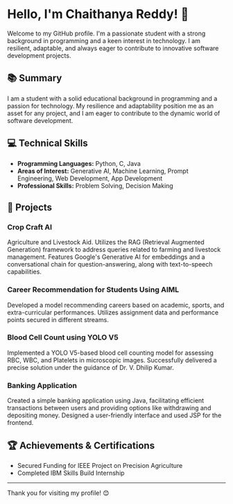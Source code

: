# Hello, I'm Chaithanya Reddy! 👋

Welcome to my GitHub profile. I'm a passionate student with a strong background in programming and a keen interest in technology. I am resilient, adaptable, and always eager to contribute to innovative software development projects.

## 📚 Summary

I am a student with a solid educational background in programming and a passion for technology. My resilience and adaptability position me as an asset for any project, and I am eager to contribute to the dynamic world of software development.

## 💻 Technical Skills

- **Programming Languages:** Python, C, Java
- **Areas of Interest:** Generative AI, Machine Learning, Prompt Engineering, Web Development, App Development
- **Professional Skills:** Problem Solving, Decision Making

## 🚀 Projects

### Crop Craft AI
Agriculture and Livestock Aid. Utilizes the RAG (Retrieval Augmented Generation) framework to address queries related to farming and livestock management. Features Google's Generative AI for embeddings and a conversational chain for question-answering, along with text-to-speech capabilities.

### Career Recommendation for Students Using AIML
Developed a model recommending careers based on academic, sports, and extra-curricular performances. Utilizes assignment data and performance points secured in different streams.

### Blood Cell Count using YOLO V5
Implemented a YOLO V5-based blood cell counting model for assessing RBC, WBC, and Platelets in microscopic images. Successfully delivered a precise solution under the guidance of Dr. V. Dhilip Kumar.

### Banking Application
Created a simple banking application using Java, facilitating efficient transactions between users and providing options like withdrawing and depositing money. Designed a user-friendly interface and used JSP for the frontend.

## 🏆 Achievements & Certifications

- Secured Funding for IEEE Project on Precision Agriculture
- Completed IBM Skills Build Internship

---

Thank you for visiting my profile! 😊

